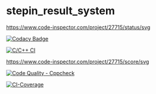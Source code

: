 # stepin_result_system

https://www.code-inspector.com/project/27715/status/svg

[![Codacy Badge](https://app.codacy.com/project/badge/Grade/ef55eaf0c05c48049e6491e2d44b786e)](https://www.codacy.com/gh/RohitANaik/stepin_studentdetails/dashboard?utm_source=github.com&amp;utm_medium=referral&amp;utm_content=RohitANaik/stepin_studentdetails&amp;utm_campaign=Badge_Grade)

[![C/C++ CI](https://github.com/RohitANaik/stepin_studentdetails/actions/workflows/C%20build.yml/badge.svg)](https://github.com/RohitANaik/stepin_studentdetails/actions/workflows/C%20build.yml)

https://www.code-inspector.com/project/27715/score/svg

[![Code Quality - Cppcheck](https://github.com/RohitANaik/stepin_studentdetails/actions/workflows/cppcheck.yml/badge.svg)](https://github.com/RohitANaik/stepin_studentdetails/actions/workflows/cppcheck.yml)

[![CI-Coverage](https://github.com/RohitANaik/stepin_studentdetails/actions/workflows/gcov.yml/badge.svg)](https://github.com/RohitANaik/stepin_studentdetails/actions/workflows/gcov.yml)
